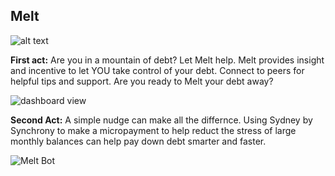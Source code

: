 ## Melt

![alt text](http://uxdrew.io/melt/brand.png)


**First act:**
Are you in a mountain of debt?  Let Melt help.  Melt provides insight and incentive to let YOU take control of your debt.  Connect to peers for helpful tips and support.  Are you ready to Melt your debt away?

![dashboard view](http://uxdrew.io/melt/dashboard-1.png)


**Second Act:**
A simple nudge can make all the differnce. Using Sydney by Synchrony to make a micropayment to help reduct the stress of large monthly balances can help pay down debt smarter and faster. 

![Melt Bot](http://uxdrew.io/melt/bot/melt-bot.gif)


